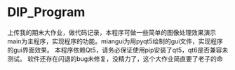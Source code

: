 # DIP_Program
上传我的期末大作业，做代码记录，本程序可做一些简单的图像处理效果演示
main为主程序，实现程序的功能。miangui为用pyqt5绘制的gui文件，实现程序的gui界面效果。
本程序依赖Qt5，请务必保证使用pip安装了qt5，qt6是否兼容未测试。
软件还存在闪退的bug未修复，没精力了，这个大作业简直要了老子的命
